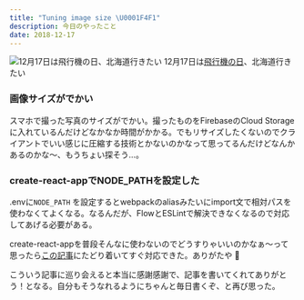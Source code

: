 ```yaml
---
title: "Tuning image size \U0001F4F1"
description: 今日のやったこと
date: 2018-12-17
---
```


![12月17日は[飛行機の日](http://www.nnh.to/12/17.html)、北海道行きたい](https://cdn-images-1.medium.com/max/800/1*DX2pvQhIiZ844FOKVGFLVw.png)
12月17日は[飛行機の日](http://www.nnh.to/12/17.html)、北海道行きたい

### 画像サイズがでかい

スマホで撮った写真のサイズがでかい。撮ったものをFirebaseのCloud Storageに入れているんだけどなかなか時間がかかる。でもリサイズしたくないのでクライアントでいい感じに圧縮する技術とかないのかなって思ってるんだけどなんかあるのかな〜、もうちょい探そう…。

### create-react-appでNODE\_PATHを設定した

.envに`NODE_PATH` を設定するとwebpackのaliasみたいにimport文で相対パスを使わなくてよくなる。なるんだが、FlowとESLintで解決できなくなるので対応してあげる必要がある。

create-react-appを普段そんなに使わないのでどうすりゃいいのかなぁ〜って思ったら[この記事](https://itnext.io/configure-absolute-paths-with-create-react-app-and-flow-e4b8922676a2)にたどり着いてすぐ対応できた。ありがたや 🙏

こういう記事に巡り会えると本当に感謝感謝で、記事を書いてくれてありがとう！となる。自分もそうなれるようにちゃんと毎日書くぞ、と再び思った。
